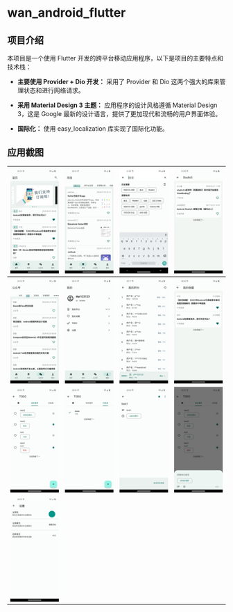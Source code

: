 # wan_android_flutter


## 项目介绍

本项目是一个使用 Flutter 开发的跨平台移动应用程序，以下是项目的主要特点和技术栈：

- **主要使用 Provider + Dio 开发：** 采用了 Provider 和 Dio 这两个强大的库来管理状态和进行网络请求。

- **采用 Material Design 3 主题：** 应用程序的设计风格遵循 Material Design 3，这是 Google 最新的设计语言，提供了更加现代和流畅的用户界面体验。

- **国际化：** 使用 easy_localization 库实现了国际化功能。

## 应用截图

| ![Screenshot 1](./assets/images/1.png) | ![Screenshot 2](./assets/images/2.png) | ![Screenshot 1_1](./assets/images/1_1.png) | ![Screenshot 1_2](./assets/images/1_2.png) |
|----------------------------------------|----------------------------------------|--------------------------------------------|--------------------------------------------|
| ![Screenshot 3](./assets/images/3.png) | ![Screenshot 4](./assets/images/4.png) | ![Screenshot 5](./assets/images/5.png)     | ![Screenshot 6](./assets/images/6.png)     |
| ![Screenshot 7](./assets/images/7.png) | ![Screenshot 8](./assets/images/8.png) | ![Screenshot 9](./assets/images/9.png)     | ![Screenshot 10](./assets/images/10.png)   |
| ![Screenshot 11](./assets/images/11.png) | |                                            |                                            |